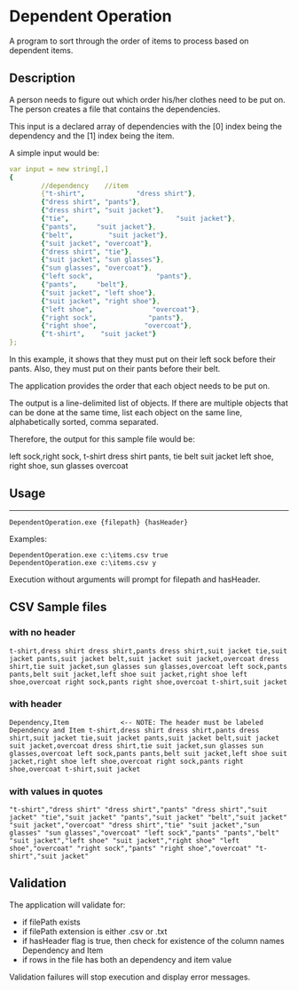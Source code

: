 ﻿# Dependent Operation

A program to sort through the order of items to process based on dependent items.

## Description

A person needs to figure out which order his/her clothes need to be put on. 
The person creates a file that contains the dependencies.
 
This input is a declared array of dependencies with the [0] index being the dependency and the [1] index being the item. 
 
A simple input would be:
 
```yaml
var input = new string[,]
{
        //dependency    //item
        {"t-shirt",             "dress shirt"},
        {"dress shirt", "pants"},
        {"dress shirt", "suit jacket"},
        {"tie",                           "suit jacket"},
        {"pants",     "suit jacket"},
        {"belt",         "suit jacket"},
        {"suit jacket", "overcoat"},
        {"dress shirt", "tie"},
        {"suit jacket", "sun glasses"},
        {"sun glasses", "overcoat"},
        {"left sock",                "pants"},
        {"pants",     "belt"},
        {"suit jacket", "left shoe"},
        {"suit jacket", "right shoe"},
        {"left shoe",               "overcoat"},
        {"right sock",             "pants"},
        {"right shoe",            "overcoat"},
        {"t-shirt",    "suit jacket"}
};
```
 
In this example, it shows that they must put on their left sock before their pants. Also, 
they must put on their pants before their belt.
 
The application provides the order that each object needs to be put on.
 
The output is a line-delimited list of objects. If there are multiple objects that
can be done at the same time, list each object on the same line, alphabetically 
sorted, comma separated.
 
Therefore, the output for this sample file would be:
 
left sock,right sock, t-shirt
dress shirt
pants, tie
belt
suit jacket
left shoe, right shoe, sun glasses
overcoat

## Usage
---
```console
DependentOperation.exe {filepath} {hasHeader}
```

Examples:
```console
DependentOperation.exe c:\items.csv true
DependentOperation.exe c:\items.csv y
```

Execution without arguments will prompt for filepath and hasHeader.

## CSV Sample files

### with no header
`t-shirt,dress shirt
dress shirt,pants
dress shirt,suit jacket
tie,suit jacket
pants,suit jacket
belt,suit jacket
suit jacket,overcoat
dress shirt,tie
suit jacket,sun glasses
sun glasses,overcoat
left sock,pants
pants,belt
suit jacket,left shoe
suit jacket,right shoe
left shoe,overcoat
right sock,pants
right shoe,overcoat
t-shirt,suit jacket`

### with header 
`Dependency,Item             <-- NOTE: The header must be labeled Dependency and Item
t-shirt,dress shirt
dress shirt,pants
dress shirt,suit jacket
tie,suit jacket
pants,suit jacket
belt,suit jacket
suit jacket,overcoat
dress shirt,tie
suit jacket,sun glasses
sun glasses,overcoat
left sock,pants
pants,belt
suit jacket,left shoe
suit jacket,right shoe
left shoe,overcoat
right sock,pants
right shoe,overcoat
t-shirt,suit jacket`

### with values in quotes
`"t-shirt","dress shirt"
"dress shirt","pants"
"dress shirt","suit jacket"
"tie","suit jacket"
"pants","suit jacket"
"belt","suit jacket"
"suit jacket","overcoat"
"dress shirt","tie"
"suit jacket","sun glasses"
"sun glasses","overcoat"
"left sock","pants"
"pants","belt"
"suit jacket","left shoe"
"suit jacket","right shoe"
"left shoe","overcoat"
"right sock","pants"
"right shoe","overcoat"
"t-shirt","suit jacket"`


## Validation
The application will validate for:

- if filePath exists
- if filePath extension is either .csv or .txt
- if hasHeader flag is true, then check for existence of the column names Dependency and Item
- if rows in the file has both an dependency and item value

Validation failures will stop execution and display error messages.
